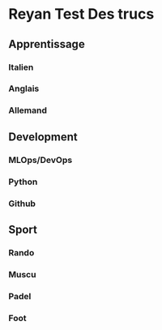 # Reyan Test Des trucs
## Apprentissage
### Italien
### Anglais
### Allemand
## Development
### MLOps/DevOps
### Python
### Github
## Sport
### Rando
### Muscu
### Padel
### Foot